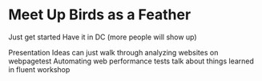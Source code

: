 # Meet Up Birds as a Feather

Just get started
Have it in DC (more people will show up)

Presentation Ideas
can just walk through analyzing websites on webpagetest
Automating web performance tests
talk about things learned in fluent workshop
